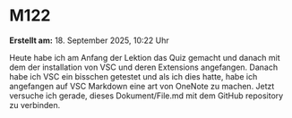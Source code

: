 # M122

**Erstellt am:** 18. September 2025, 10:22 Uhr

Heute habe ich am Anfang der Lektion das Quiz gemacht und danach mit dem der installation von VSC und deren Extensions angefangen. Danach habe ich VSC ein bisschen getestet und als ich dies hatte, habe ich angefangen auf VSC Markdown eine art von OneNote zu machen.
Jetzt versuche ich gerade, dieses Dokument/File.md mit dem GitHub repository zu verbinden.